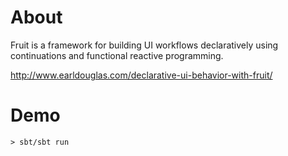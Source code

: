 # About

Fruit is a framework for building UI workflows declaratively using continuations and functional reactive programming.

http://www.earldouglas.com/declarative-ui-behavior-with-fruit/

# Demo

    > sbt/sbt run
